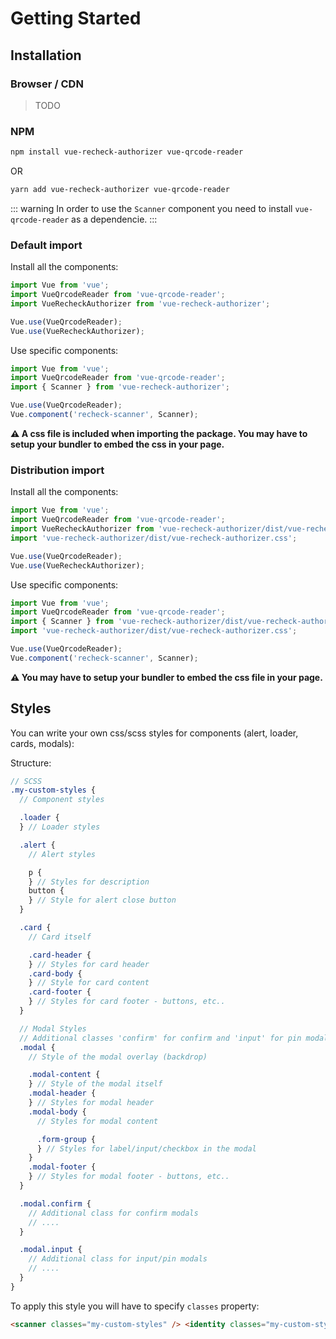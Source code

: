 # Getting Started

## Installation

### Browser / CDN

> TODO

### NPM

```bash
npm install vue-recheck-authorizer vue-qrcode-reader
```

OR

```bash
yarn add vue-recheck-authorizer vue-qrcode-reader
```

::: warning
In order to use the `Scanner` component you need to install `vue-qrcode-reader` as a dependencie.
:::

### Default import

Install all the components:

```javascript
import Vue from 'vue';
import VueQrcodeReader from 'vue-qrcode-reader';
import VueRecheckAuthorizer from 'vue-recheck-authorizer';

Vue.use(VueQrcodeReader);
Vue.use(VueRecheckAuthorizer);
```

Use specific components:

```javascript
import Vue from 'vue';
import VueQrcodeReader from 'vue-qrcode-reader';
import { Scanner } from 'vue-recheck-authorizer';

Vue.use(VueQrcodeReader);
Vue.component('recheck-scanner', Scanner);
```

**⚠️ A css file is included when importing the package. You may have to setup your bundler to embed the css in your page.**

### Distribution import

Install all the components:

```javascript
import Vue from 'vue';
import VueQrcodeReader from 'vue-qrcode-reader';
import VueRecheckAuthorizer from 'vue-recheck-authorizer/dist/vue-recheck-authorizer.common';
import 'vue-recheck-authorizer/dist/vue-recheck-authorizer.css';

Vue.use(VueQrcodeReader);
Vue.use(VueRecheckAuthorizer);
```

Use specific components:

```javascript
import Vue from 'vue';
import VueQrcodeReader from 'vue-qrcode-reader';
import { Scanner } from 'vue-recheck-authorizer/dist/vue-recheck-authorizer.common';
import 'vue-recheck-authorizer/dist/vue-recheck-authorizer.css';

Vue.use(VueQrcodeReader);
Vue.component('recheck-scanner', Scanner);
```

**⚠️ You may have to setup your bundler to embed the css file in your page.**

## Styles

You can write your own css/scss styles for components (alert, loader, cards, modals):

Structure:

```scss
// SCSS
.my-custom-styles {
  // Component styles

  .loader {
  } // Loader styles

  .alert {
    // Alert styles

    p {
    } // Styles for description
    button {
    } // Style for alert close button
  }

  .card {
    // Card itself

    .card-header {
    } // Styles for card header
    .card-body {
    } // Style for card content
    .card-footer {
    } // Styles for card footer - buttons, etc..
  }

  // Modal Styles
  // Additional classes 'confirm' for confirm and 'input' for pin modal
  .modal {
    // Style of the modal overlay (backdrop)

    .modal-content {
    } // Style of the modal itself
    .modal-header {
    } // Styles for modal header
    .modal-body {
      // Styles for modal content

      .form-group {
      } // Styles for label/input/checkbox in the modal
    }
    .modal-footer {
    } // Styles for modal footer - buttons, etc..
  }

  .modal.confirm {
    // Additional class for confirm modals
    // ....
  }

  .modal.input {
    // Additional class for input/pin modals
    // ....
  }
}
```

To apply this style you will have to specify `classes` property:

```html
<scanner classes="my-custom-styles" /> <identity classes="my-custom-styles" />
```

